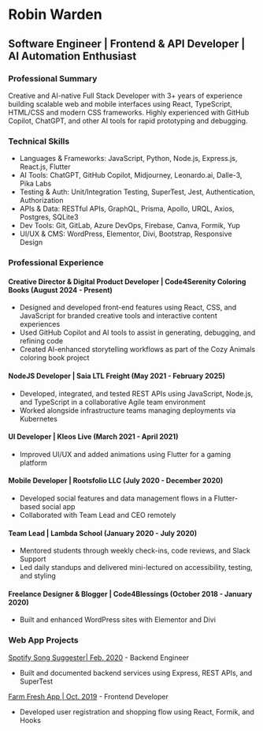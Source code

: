 # Robin Warden
## Software Engineer | Frontend & API Developer | AI Automation Enthusiast

### Professional Summary
Creative and AI-native Full Stack Developer with 3+ years of experience building scalable web and mobile interfaces using React, TypeScript, HTML/CSS and modern CSS frameworks. Highly experienced with GitHub Copilot, ChatGPT, and other AI tools for rapid prototyping and debugging.

### Technical Skills
* Languages & Frameworks: JavaScript, Python, Node.js, Express.js, React.js, Flutter
* AI Tools: ChatGPT, GitHub Copilot, Midjourney, Leonardo.ai, Dalle-3, Pika Labs
* Testing & Auth: Unit/Integration Testing, SuperTest, Jest, Authentication, Authorization
* APIs & Data: RESTful APIs, GraphQL, Prisma, Apollo, URQL, Axios, Postgres, SQLite3
* Dev Tools: Git, GitLab, Azure DevOps, Firebase, Canva, Formik, Yup
* UI/UX & CMS: WordPress, Elementor, Divi, Bootstrap, Responsive Design

### Professional Experience

#### Creative Director & Digital Product Developer | Code4Serenity Coloring Books (August 2024 - Present)
* Designed and developed front-end features using React, CSS, and JavaScript for branded creative tools and interactive content experiences
* Used GitHub Copilot and AI tools to assist in generating, debugging, and refining code
* Created AI-enhanced storytelling workflows as part of the Cozy Animals coloring book project

#### NodeJS Developer | Saia LTL Freight (May 2021 - February 2025)
* Developed, integrated, and tested REST APIs using JavaScript, Node.js, and TypeScript in a collaborative Agile team environment
* Worked alongside infrastructure teams managing deployments via Kubernetes

#### UI Developer | Kleos Live (March 2021 - April 2021)
* Improved UI/UX and added animations using Flutter for a gaming platform

#### Mobile Developer | Rootsfolio LLC (July 2020 - December 2020)
* Developed social features and data management flows in a Flutter-based social app
* Collaborated with Team Lead and CEO remotely

#### Team Lead | Lambda School (January 2020 - July 2020)
* Mentored students through weekly check-ins, code reviews, and Slack Support
* Led daily standups and delivered mini-lectured on accessibility, testing, and styling

#### Freelance Designer & Blogger | Code4Blessings (October 2018 - January 2020)
* Built and enhanced WordPress sites with Elementor and Divi

### Web App Projects
[Spotify Song Suggester| Feb. 2020](#) - Backend Engineer
* Built and documented backend services using Express, REST APIs, and SuperTest

[Farm Fresh App | Oct. 2019](#) - Frontend Developer
* Developed user registration and shopping flow using React, Formik, and Hooks